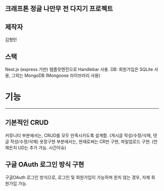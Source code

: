## 크래프톤 정글 나만무 전 다지기 프로젝트  

## 제작자
김형민

## 스택
Nest.js (express 기반)
템플릿엔진으로 Handlebar 사용.
DB: 회원가입은 SQLite 사용, 그외는 MongoDB (Mongoose 라이브러리 사용)

# 기능
----------------------
## 기본적인 CRUD
커뮤니티 부분에서는, CRUD를 모두 만족시키도록 설계함. (게시글 작성/수정/삭제,  댓글 작성/수정/삭제)
옷장구현 부분에서는, 현재로써는 CR만 구현, 파일업로드 구현. (언제든지 UD는 추가 가능. 시간이슈)
## 구글 OAuth 로그인 방식 구현
구글OAuth 로그인 방식으로, 로그인 및 회원가입이 가능하며
원치 않는 경우, 자체 회원가입 가능.
